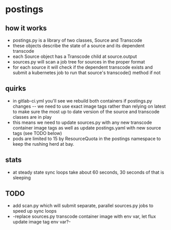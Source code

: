 # postings

## how it works

- postings.py is a library of two classes, Source and Transcode
- these objects describe the state of a source and its dependent transcode
- each Source object has a Transcode child at source.output
- sources.py will scan a job tree for sources in the proper format
- for each source it will check if the dependent transcode exists and submit a kubernetes job to run that source's transcode() method if not

## quirks

- in gitlab-ci.yml you'll see we rebuild both containers if postings.py changes -- we need to use exact image tags rather than relying on latest to make sure the most up to date version of the source and transcode classes are in play
- this means we need to update sources.py with any new transcode container image tags as well as update postings.yaml with new source tags (see TODO below)
- pods are limited to 15 by ResourceQuota in the postings namespace to keep the rushing herd at bay.

## stats

- at steady state sync loops take about 60 seconds, 30 seconds of that is sleeping

## TODO

- add scan.py which will submit separate, parallel sources.py jobs to speed up sync loops
- -replace sources.py transcode container image with env var, let flux update image tag env var?-